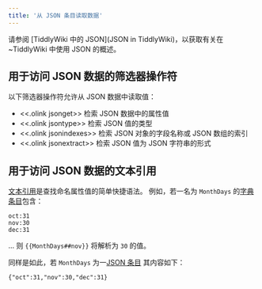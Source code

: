 ```yaml
---
title: '从 JSON 条目读取数据'
---
```


请参阅 [TiddlyWiki 中的 JSON](JSON in TiddlyWiki)，以获取有关在 ~TiddlyWiki 中使用 JSON 的概述。

## 用于访问 JSON 数据的筛选器操作符

以下筛选器操作符允许从 JSON 数据中读取值：

* <<.olink jsonget>> 检索 JSON 数据中的属性值
* <<.olink jsontype>> 检索 JSON 值的类型
* <<.olink jsonindexes>> 检索 JSON 对象的字段名称或 JSON 数组的索引
* <<.olink jsonextract>> 检索 JSON 值为 JSON 字符串的形式

## 用于访问 JSON 数据的文本引用

[文本引用](TextReference)是查找命名属性值的简单快捷语法。 例如，若一名为 `MonthDays` 的[字典条目](DictionaryTiddlers)包含：

```
oct:31
nov:30
dec:31
```

... 则 `{{MonthDays##nov}}` 将解析为 `30` 的值。

同样是如此，若 `MonthDays` 为一[JSON 条目](JSONTiddlers) 其内容如下：

```
{"oct":31,"nov":30,"dec":31}
```
